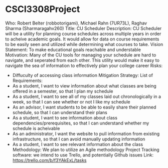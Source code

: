 # CSCI3308Project
Who: Robert Belter (robbotorigami), Michael Rahn (7UR73L), Raghav Sharma (Sharmaragahv260)
Title: CU Scheduler
Description: CU Scheduler will be a utility for planning course schedules across multiple years in order to acheive academic goals. It would allow for data on course requirements to be easily seen and utilized while determining what courses to take.
Vision Statement: To make educational goals reachable and understable
Motivation: Many of the CU tools for managing your schedule are hard to navigate, and seperated from each other. This utility would make it easy to navigate the sea of information to effectively plan your college career
Risks:
 - Diffuculty of accessing class information
Mitigation Strategy:
List of Requirements:
 - As a student, I want to view information about what classes are being offered in a semester, so that I plan my schedule
 - As a student, I want to see all of my classes laid out chronologically in a week, so that I can see whether or not I like my schedule
 - As an advisor, I want students to be able to easily share their planned schedule, so that I can understand their plans
 - As a student, I want to see information about class dependencies/prerequisites, so that I can understand whether my schedule is acheivable
 - As an administrator, I want the website to pull information from existing infrastructure, so that I can avoid manually updating information
 - As a student, I want to see relevant information about the class
Methodology: We plan to utilize an Agile methodology
Project Tracking software: we intend to use Trello, and potentially Github issues
Link: https://trello.com/b/f3YAkExL/tasks
